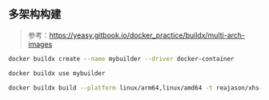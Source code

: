 ## 多架构构建

> 参考：https://yeasy.gitbook.io/docker_practice/buildx/multi-arch-images


```bash
docker buildx create --name mybuilder --driver docker-container

docker buildx use mybuilder

docker buildx build --platform linux/arm64,linux/amd64 -t reajason/xhs-api . --push 
```